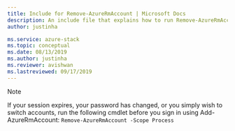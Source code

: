```yaml
---
title: Include for Remove-AzureRmAccount | Microsoft Docs
description: An include file that explains how to run Remove-AzureRmAccount.
author: justinha

ms.service: azure-stack
ms.topic: conceptual
ms.date: 08/13/2019
ms.author: justinha
ms.reviewer: avishwan
ms.lastreviewed: 09/17/2019
---
```


>[!Note]
>If your session expires, your password has changed, or you simply wish to switch accounts, run the following cmdlet before you sign in using Add-AzureRmAccount: `Remove-AzureRmAccount -Scope Process`
